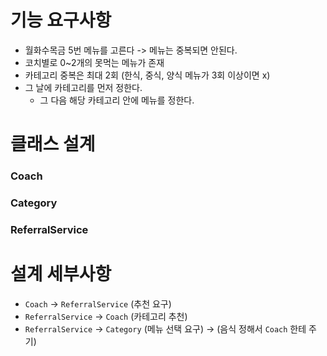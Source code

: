 # 기능 요구사항
- 월화수목금 5번 메뉴를 고른다 -> 메뉴는 중복되면 안된다.
- 코치별로 0~2개의 못먹는 메뉴가 존재
- 카테고리 중복은 최대 2회 (한식, 중식, 양식 메뉴가 3회 이상이면 x)
- 그 날에 카테고리를 먼저 정한다.
  - 그 다음 해당 카테고리 안에 메뉴를 정한다.

# 클래스 설계
### Coach

### Category

### ReferralService

# 설계 세부사항
- `Coach` -> `ReferralService` (추천 요구)
- `ReferralService` -> `Coach` (카테고리 추천)
- `ReferralService` -> `Category` (메뉴 선택 요구) -> (음식 정해서 `Coach` 한테 주기)

